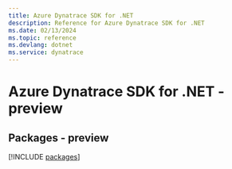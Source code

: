 ```yaml
---
title: Azure Dynatrace SDK for .NET
description: Reference for Azure Dynatrace SDK for .NET
ms.date: 02/13/2024
ms.topic: reference
ms.devlang: dotnet
ms.service: dynatrace
---
```

# Azure Dynatrace SDK for .NET - preview
## Packages - preview
[!INCLUDE [packages](dynatrace-index.md)]